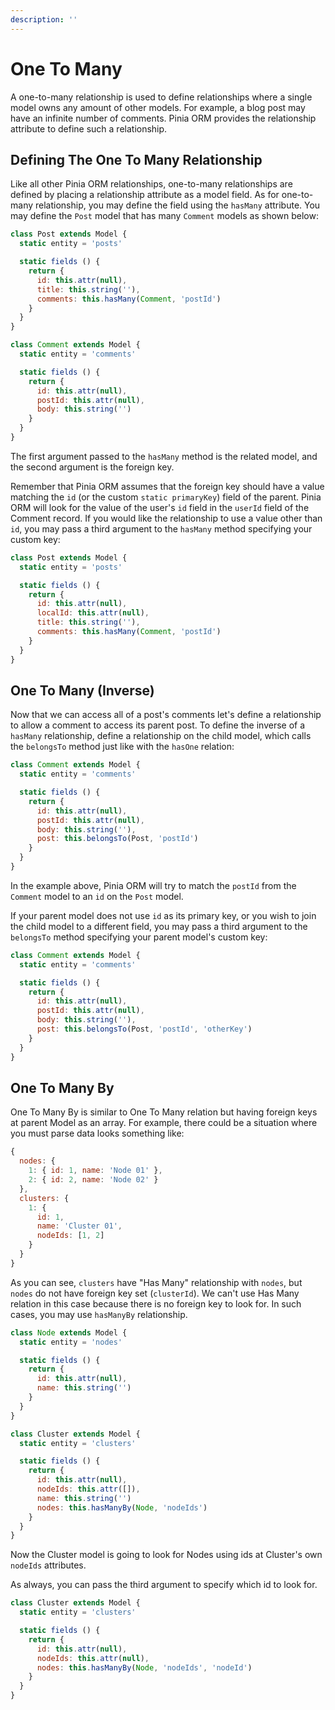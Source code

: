 ```yaml
---
description: ''
---
```


# One To Many

A one-to-many relationship is used to define relationships where a single model owns any amount of other models. For example, a blog post may have an infinite number of comments. Pinia ORM provides the relationship attribute to define such a relationship.

## Defining The One To Many Relationship

Like all other Pinia ORM relationships, one-to-many relationships are defined by placing a relationship attribute as a model field. As for one-to-many relationship, you may define the field using the `hasMany` attribute. You may define the `Post` model that has many `Comment` models as shown below:

```js
class Post extends Model {
  static entity = 'posts'

  static fields () {
    return {
      id: this.attr(null),
      title: this.string(''),
      comments: this.hasMany(Comment, 'postId')
    }
  }
}

class Comment extends Model {
  static entity = 'comments'

  static fields () {
    return {
      id: this.attr(null),
      postId: this.attr(null),
      body: this.string('')
    }
  }
}
```

The first argument passed to the `hasMany` method is the related model, and the second argument is the foreign key.

Remember that Pinia ORM assumes that the foreign key should have a value matching the `id` (or the custom `static primaryKey`) field of the parent. Pinia ORM will look for the value of the user's `id` field in the `userId` field of the Comment record. If you would like the relationship to use a value other than `id`, you may pass a third argument to the `hasMany` method specifying your custom key:

```js
class Post extends Model {
  static entity = 'posts'

  static fields () {
    return {
      id: this.attr(null),
      localId: this.attr(null),
      title: this.string(''),
      comments: this.hasMany(Comment, 'postId')
    }
  }
}
```

## One To Many (Inverse)

Now that we can access all of a post's comments let's define a relationship to allow a comment to access its parent post. To define the inverse of a `hasMany` relationship, define a relationship on the child model, which calls the `belongsTo` method just like with the `hasOne` relation:

```js
class Comment extends Model {
  static entity = 'comments'

  static fields () {
    return {
      id: this.attr(null),
      postId: this.attr(null),
      body: this.string(''),
      post: this.belongsTo(Post, 'postId')
    }
  }
}
```

In the example above, Pinia ORM will try to match the `postId` from the `Comment` model to an `id` on the `Post` model.

If your parent model does not use `id` as its primary key, or you wish to join the child model to a different field, you may pass a third argument to the `belongsTo` method specifying your parent model's custom key:

```js
class Comment extends Model {
  static entity = 'comments'

  static fields () {
    return {
      id: this.attr(null),
      postId: this.attr(null),
      body: this.string(''),
      post: this.belongsTo(Post, 'postId', 'otherKey')
    }
  }
}
```

## One To Many By

One To Many By is similar to One To Many relation but having foreign keys at parent Model as an array. For example, there could be a situation where you must parse data looks something like:

```js
{
  nodes: {
    1: { id: 1, name: 'Node 01' },
    2: { id: 2, name: 'Node 02' }
  },
  clusters: {
    1: {
      id: 1,
      name: 'Cluster 01',
      nodeIds: [1, 2]
    }
  }
}
```

As you can see, `clusters` have "Has Many" relationship with `nodes`, but `nodes` do not have foreign key set (`clusterId`). We can't use Has Many relation in this case because there is no foreign key to look for. In such cases, you may use `hasManyBy` relationship.

```js
class Node extends Model {
  static entity = 'nodes'

  static fields () {
    return {
      id: this.attr(null),
      name: this.string('')
    }
  }
}

class Cluster extends Model {
  static entity = 'clusters'

  static fields () {
    return {
      id: this.attr(null),
      nodeIds: this.attr([]),
      name: this.string('')
      nodes: this.hasManyBy(Node, 'nodeIds')
    }
  }
}
```

Now the Cluster model is going to look for Nodes using ids at Cluster's own `nodeIds` attributes.

As always, you can pass the third argument to specify which id to look for.

```js
class Cluster extends Model {
  static entity = 'clusters'

  static fields () {
    return {
      id: this.attr(null),
      nodeIds: this.attr(null),
      nodes: this.hasManyBy(Node, 'nodeIds', 'nodeId')
    }
  }
}
```
